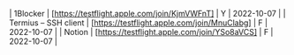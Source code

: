 | 1Blocker | [https://testflight.apple.com/join/KjmVWFnT] | Y | 2022-10-07 |
| Termius – SSH client | [https://testflight.apple.com/join/MnuClabg] | F | 2022-10-07 |
| Notion | [https://testflight.apple.com/join/YSo8aVCS] | F | 2022-10-07 |
